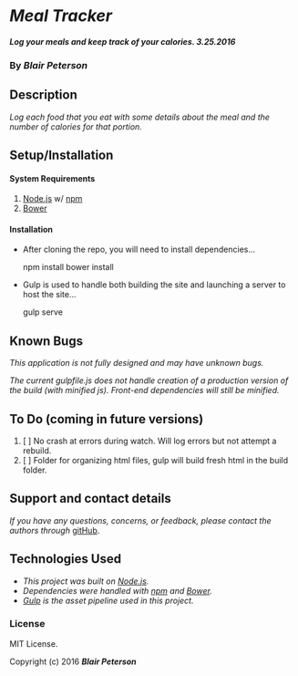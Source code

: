 # _Meal Tracker_

#### _Log your meals and keep track of your calories. 3.25.2016_

### By _**Blair Peterson**_

## Description

_Log each food that you eat with some details about the meal and the number of calories for that portion._


## Setup/Installation

#### System Requirements

1. [Node.js](https://nodejs.org/en/) w/ [npm](https://www.npmjs.com/)
2. [Bower](http://bower.io/)

#### Installation

* After cloning the repo, you will need to install dependencies...


    npm install
    bower install

* Gulp is used to handle both building the site and launching a server to host the site...


    gulp serve

## Known Bugs

_This application is not fully designed and may have unknown bugs._

_The current gulpfile.js does not handle creation of a production version of the build (with minified js). Front-end dependencies will still be minified._

## To Do (coming in future versions)

1. [ ] No crash at errors during watch. Will log errors but not attempt a rebuild.
2. [ ] Folder for organizing html files, gulp will build fresh html in the build folder.

## Support and contact details

_If you have any questions, concerns, or feedback, please contact the authors through_ [gitHub](https://github.com/chalmie/).

## Technologies Used

* _This project was built on [Node.js](https://nodejs.org/en/)._
* _Dependencies were handled with [npm](https://www.npmjs.com/) and [Bower](http://bower.io/)._
* _[Gulp](http://gulpjs.com/) is the asset pipeline used in this project._

### License

MIT License.

Copyright (c) 2016 **_Blair Peterson_**
